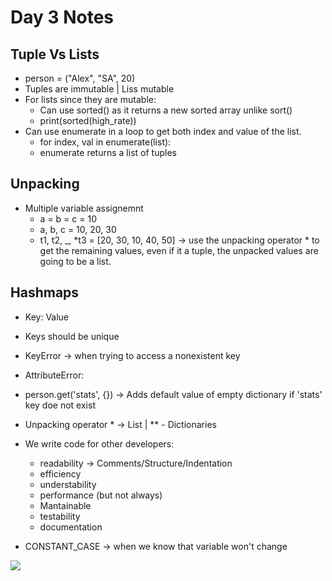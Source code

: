 # Day 3 Notes

## Tuple Vs Lists
- person = ("Alex", "SA", 20)
- Tuples are immutable | Liss mutable
- For lists since they are mutable: 
    - Can use sorted() as it returns a new sorted array unlike sort()
    - print(sorted(high_rate))
- Can use enumerate in a loop to get both index and value of the list.
    - for index, val in enumerate(list):
    - enumerate returns a list of tuples


## Unpacking
- Multiple variable assignemnt
    - a = b = c = 10
    - a, b, c = 10, 20, 30
    - t1, t2, _, *t3 = [20, 30, 10, 40, 50] -> use the unpacking operator * to get the remaining values, even if it a tuple, the unpacked values are going to be a list.

## Hashmaps
- Key: Value
- Keys should be unique
- KeyError -> when trying to access a nonexistent key 
- AttributeError:
- person.get('stats', {}) -> Adds default value of empty dictionary if 'stats' key doe not exist
- Unpacking operator * -> List | ** - Dictionaries

- We write code for other developers:
    - readability -> Comments/Structure/Indentation
    - efficiency
    - understability
    - performance (but not always)
    - Mantainable
    - testability
    - documentation

- CONSTANT_CASE -> when we know that variable won't change
<img src = 'https://img.brainkart.com/imagebk36/5QIE7ty.jpg'/>